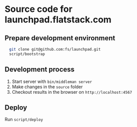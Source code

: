 # Source code for launchpad.flatstack.com

## Prepare development environment

```bash
  git clone git@github.com:fs/launchpad.git
  script/bootstrap
```
## Development process

1. Start server with `bin/middleman server`
2. Make changes in the `source` folder
3. Checkout results in the browser on `http://localhost:4567`

## Deploy

Run `script/deploy`
